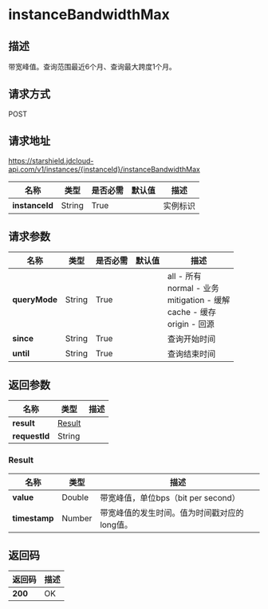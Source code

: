 # instanceBandwidthMax


## 描述
带宽峰值。查询范围最近6个月、查询最大跨度1个月。

## 请求方式
POST

## 请求地址
https://starshield.jdcloud-api.com/v1/instances/{instanceId}/instanceBandwidthMax

|名称|类型|是否必需|默认值|描述|
|---|---|---|---|---|
|**instanceId**|String|True| |实例标识|

## 请求参数
|名称|类型|是否必需|默认值|描述|
|---|---|---|---|---|
|**queryMode**|String|True| |all - 所有<br>normal - 业务<br>mitigation - 缓解<br>cache - 缓存<br>origin - 回源<br>|
|**since**|String|True| |查询开始时间|
|**until**|String|True| |查询结束时间|


## 返回参数
|名称|类型|描述|
|---|---|---|
|**result**|[Result](instanceBandwidthMax#result)| |
|**requestId**|String| |

### <div id="result">Result</div>
|名称|类型|描述|
|---|---|---|
|**value**|Double|带宽峰值，单位bps（bit per second）|
|**timestamp**|Number|带宽峰值的发生时间。值为时间戳对应的long值。|

## 返回码
|返回码|描述|
|---|---|
|**200**|OK|
